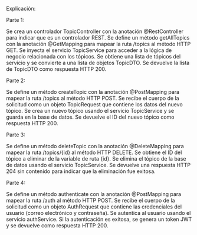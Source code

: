 Explicación:

Parte 1:

Se crea un controlador TopicController con la anotación @RestController para indicar que es un controlador REST.
Se define un método getAllTopics con la anotación @GetMapping para mapear la ruta /topics al método HTTP GET.
Se inyecta el servicio TopicService para acceder a la lógica de negocio relacionada con los tópicos.
Se obtiene una lista de tópicos del servicio y se convierte a una lista de objetos TopicDTO.
Se devuelve la lista de TopicDTO como respuesta HTTP 200.

Parte 2:

Se define un método createTopic con la anotación @PostMapping para mapear la ruta /topics al método HTTP POST.
Se recibe el cuerpo de la solicitud como un objeto TopicRequest que contiene los datos del nuevo tópico.
Se crea un nuevo tópico usando el servicio TopicService y se guarda en la base de datos.
Se devuelve el ID del nuevo tópico como respuesta HTTP 200.

Parte 3:

Se define un método deleteTopic con la anotación @DeleteMapping para mapear la ruta /topics/{id} al método HTTP DELETE.
Se obtiene el ID del tópico a eliminar de la variable de ruta {id}.
Se elimina el tópico de la base de datos usando el servicio TopicService.
Se devuelve una respuesta HTTP 204 sin contenido para indicar que la eliminación fue exitosa.

Parte 4:

Se define un método authenticate con la anotación @PostMapping para mapear la ruta /auth al método HTTP POST.
Se recibe el cuerpo de la solicitud como un objeto AuthRequest que contiene las credenciales del usuario (correo electrónico y contraseña).
Se autentica al usuario usando el servicio authService.
Si la autenticación es exitosa, se genera un token JWT y se devuelve como respuesta HTTP 200.

